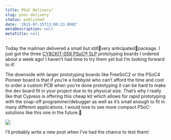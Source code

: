 ```yaml
---
title: PSoC Delivery!
slug: psoc-delivery
status: published
date: '2015-07-15T13:00:23.000Z'
metaDescription: null
metaTitle: null
---
```


Today the mailman delivered a small but stillvery anticipatedpackage. I just got the three [CY8CKIT-059 PSoC® 5LP](http://www.cypress.com/documentation/development-kitsboards/cy8ckit-059-psoc-5lp-prototyping-kit) prototyping boards I ordered about a week ago! I haven’t had time to try them yet but I’m looking forward to it!

The downside with larger prototyping boards like FreeSoC2 or the PSoC4 Pioneer board is that if you’re a hobbyist who can’t afford the time and cost to order a custom PCB when you’re done prototyping it can be hard to make the dev board fit in your project due to its physical size. That’s why I really like that Cypress is offering this cheap kit which allows for rapid prototyping with the snap-off programmer/debugger as well as it’s small enough to fit in many different applications. I would love to see more compact PSoC-solutions like this one in the future.

![](http://di2hdke024x80.cloudfront.net/images/psocDelivery.jpg)

I’ll probably write a new post when I’ve had the chance to test them!
